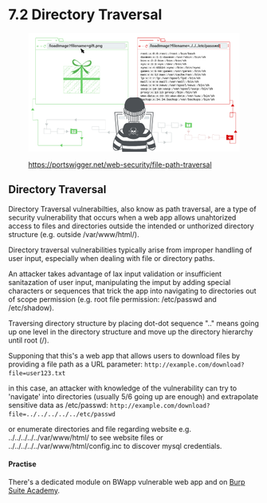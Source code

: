 # 7.2 Directory Traversal

<figure><img src="../../.gitbook/assets/image.png" alt=""><figcaption><p><a href="https://portswigger.net/web-security/file-path-traversal">https://portswigger.net/web-security/file-path-traversal</a></p></figcaption></figure>

## Directory Traversal

Directory Traversal vulnerabilties, also know as path traversal, are a type of security vulnerability that occurs when a web app allows unahtorized access to files and directories outside the intended or unthorized directory structure (e.g. outside /var/www/html/).

Directory traversal vulnerabilities typically arise from improper handling of user input, especially when dealing with file or directory paths.

An attacker takes advantage of lax input validation or insufficient sanitazation of user input, manipulating the imput by adding special characters or sequences that trick the app into navigating to directories out of scope permission (e.g. root file permission: /etc/passwd and /etc/shadow).

Traversing directory structure by placing dot-dot sequence ".." means going up one level in the directory structure and move up the directory hierarchy until root (/).

Supponing that this's a web app that allows users to download files by providing a file path as a URL parameter: `http://example.com/download?file=user123.txt`

in this case, an attacker with knowledge of the vulnerability can try to 'navigate' into directories (usually 5/6 going up are enough) and extrapolate sensitive data as /etc/passwd: `http://example.com/download?file=../../../../../etc/passwd`

or enumerate directories and file regarding website e.g. ../../../../../var/www/html/ to see website files or  ../../../../../var/www/html/config.inc to discover mysql credentials.

#### Practise

There's a dedicated module on BWapp vulnerable web app and on [Burp Suite Academy](https://portswigger.net/web-security/file-path-traversal).
